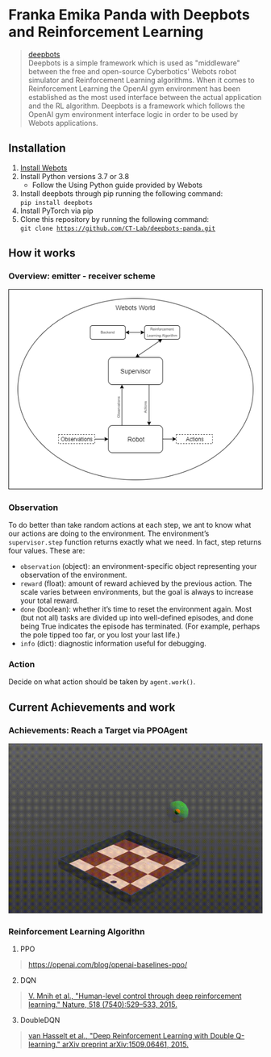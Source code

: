 # Franka Emika Panda with Deepbots and Reinforcement Learning
> [deepbots](https://github.com/aidudezzz/deepbots)\
> Deepbots is a simple framework which is used as "middleware" between the free and open-source Cyberbotics' Webots robot simulator and Reinforcement Learning algorithms. When it comes to Reinforcement Learning the OpenAI gym environment has been established as the most used interface between the actual application and the RL algorithm. Deepbots is a framework which follows the OpenAI gym environment interface logic in order to be used by Webots applications.
## Installation
1. [Install Webots](https://www.cyberbotics.com/)
2. Install Python versions 3.7 or 3.8
    * Follow the Using Python guide provided by Webots
3. Install deepbots through pip running the following command:\
<code>pip install deepbots</code>
4. Install PyTorch via pip
5. Clone this repository by running the following command:\
<code>git clone https://github.com/CT-Lab/deepbots-panda.git</code>

## How it works

### Overview: emitter - receiver scheme
![image](https://github.com/KelvinYang0320/deepbots-panda/blob/master/img/deepbots_overview.png)

### Observation
To do better than take random actions at each step, we ant to know what our actions are doing to the environment.
The environment’s <code>supervisor.step</code> function returns exactly what we need. In fact, step returns four values. These are:
* <code>observation</code> (object): an environment-specific object representing your observation of the environment.
* <code>reward</code> (float): amount of reward achieved by the previous action. The scale varies between environments, but the goal is always to increase your total reward.
* <code>done</code> (boolean): whether it’s time to reset the environment again. Most (but not all) tasks are divided up into well-defined episodes, and done being True indicates the episode has terminated. (For example, perhaps the pole tipped too far, or you lost your last life.)
* <code>info</code> (dict): diagnostic information useful for debugging.

### Action
Decide on what action should be taken by <code>agent.work()</code>.

## Current Achievements and work
### Achievements: Reach a Target via PPOAgent
![image](https://github.com/KelvinYang0320/deepbots-panda/blob/master/img/demo.gif)
### Reinforcement Learning Algorithn
1. PPO
> https://openai.com/blog/openai-baselines-ppo/
2. DQN
> [V. Mnih et al., "Human-level control through deep reinforcement learning." Nature, 518 (7540):529–533, 2015.](https://storage.googleapis.com/deepmind-media/dqn/DQNNaturePaper.pdf)
3. DoubleDQN
> [van Hasselt et al., "Deep Reinforcement Learning with Double Q-learning." arXiv preprint arXiv:1509.06461, 2015.](https://arxiv.org/pdf/1509.06461.pdf)
